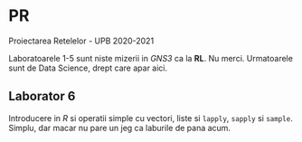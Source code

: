 # PR
Proiectarea Retelelor - UPB 2020-2021

Laboratoarele 1-5 sunt niste mizerii in *GNS3* ca la **RL**. Nu merci.
Urmatoarele sunt de Data Science, drept care apar aici.


## Laborator 6
Introducere in *R* si operatii simple cu vectori, liste si `lapply`, `sapply`
si `sample`. Simplu, dar macar nu pare un jeg ca laburile de pana acum.
